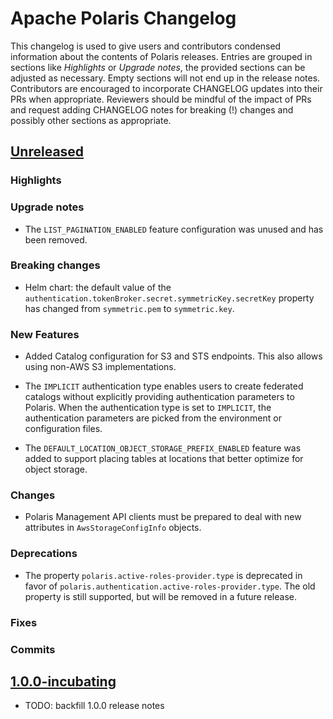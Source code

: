 <!--
  Licensed to the Apache Software Foundation (ASF) under one
  or more contributor license agreements.  See the NOTICE file
  distributed with this work for additional information
  regarding copyright ownership.  The ASF licenses this file
  to you under the Apache License, Version 2.0 (the
  "License"); you may not use this file except in compliance
  with the License.  You may obtain a copy of the License at

   http://www.apache.org/licenses/LICENSE-2.0

  Unless required by applicable law or agreed to in writing,
  software distributed under the License is distributed on an
  "AS IS" BASIS, WITHOUT WARRANTIES OR CONDITIONS OF ANY
  KIND, either express or implied.  See the License for the
  specific language governing permissions and limitations
  under the License.
-->

# Apache Polaris Changelog

This changelog is used to give users and contributors condensed information about the contents of Polaris releases. 
Entries are grouped in sections like _Highlights_ or _Upgrade notes_, the provided sections can be adjusted
as necessary. Empty sections will not end up in the release notes. Contributors are encouraged to incorporate
CHANGELOG updates into their PRs when appropriate. Reviewers should be mindful of the impact of PRs and
request adding CHANGELOG notes for breaking (!) changes and possibly other sections as appropriate.   

## [Unreleased]

### Highlights

### Upgrade notes

- The `LIST_PAGINATION_ENABLED` feature configuration was unused and has been removed.

### Breaking changes

- Helm chart: the default value of the `authentication.tokenBroker.secret.symmetricKey.secretKey` property has changed
  from `symmetric.pem` to `symmetric.key`.

### New Features

- Added Catalog configuration for S3 and STS endpoints. This also allows using non-AWS S3 implementations.

- The `IMPLICIT` authentication type enables users to create federated catalogs without explicitly
providing authentication parameters to Polaris. When the authentication type is set to `IMPLICIT`, 
the authentication parameters are picked from the environment or configuration files. 

- The `DEFAULT_LOCATION_OBJECT_STORAGE_PREFIX_ENABLED` feature was added to support placing tables
at locations that better optimize for object storage.

### Changes

- Polaris Management API clients must be prepared to deal with new attributes in `AwsStorageConfigInfo` objects.

### Deprecations

* The property `polaris.active-roles-provider.type` is deprecated in favor of
  `polaris.authentication.active-roles-provider.type`. The old property is still supported, but will be removed in a
  future release.

### Fixes

### Commits

## [1.0.0-incubating]

- TODO: backfill 1.0.0 release notes

[Unreleased]: https://github.com/apache/polaris/commits
[1.0.0-incubating]: https://github.com/apache/polaris/releases/tag/apache-polaris-1.0.0-incubating-rc2
